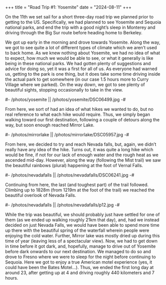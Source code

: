 +++
title = "Road Trip #1: Yosemite"
date = "2024-08-11"
+++

On the 11th we set sail for a short three-day road trip we planned prior to getting to the US.
Specifically, we had planned to see Yosemite and Sequoia national parks, and end the trip with a good night’s sleep in Monterey and driving through the Big Sur route before heading home to Berkeley.

We got up early in the morning and drove towards Yosemite. Along the way, we got to see quite a lot of different types of climate which we aren’t used to back home. As we knew nothing about Yosemite, we had no idea of what to expect, how much we would be able to see, or what it generally is like being in these national parks. We had gotten plenty of suggestions and advice for doing so, yet it was a first for all of us. As everyone had warned us, getting to the park is one thing, but it does take some time driving inside the actual park to get somewhere (in our case 1.5 hours more to Curry Village where we parked). On the way down, we got to see plenty of beautiful sights, stopping occasionally to take in the view.

#- /photos/yosemite || /photos/yosemite/DSC06499.jpg -#


From here, we sort of had an idea of what hikes we wanted to do, but no real reference to what each hike would require. Thus, we simply began walking toward our first destination, following a couple of detours along the way, but soon enough reached Mirror Lake.

#- /photos/mirrorlake || /photos/mirrorlake/DSC05957.jpg -#

From here, we decided to try and reach Nevada falls, but, again, we didn’t really have any idea of the hike. Turns out, it was quite a long hike which would be fine, if not for our lack of enough water and the rough heat as we ascended mid-day. However, along the way (following the Mist trail) we saw the beautiful rainbows (plural) happening at the foot of Vernal Falls.

#- /photos/nevadafalls || /photos/nevadafalls/DSC06241.jpg -#

Continuing from here, the last (and toughest part) of the trail followed. Climbing up to 1828m (from 1219m at the foot of the trail) we reached the beautiful overlook of Nevada Falls.


#- /photos/nevadafalls || /photos/nevadafalls/p12.jpg -#

While the trip was beautiful, we should probably just have settled for one of them (as we ended up walking roughly 21km that day), and, had we instead decided on just Nevada Falls, we would have been able to spend more time up there with the beautiful spring of the waterfall wherein people were enjoying the cold water. Further, Mirror lake was mostly dried up during this time of year (leaving less of a spectacular view). Now, we had to get down in time before it got dark, and, hopefully, manage to drive out of Yosemite before dark onwards to our next destination. We managed to do so and drove to Fresno where we were to sleep for the night before continuing to Sequoia. Here we got to enjoy a true American motel experience (yes, it could have been the Bates Motel…). Thus, we ended the first long day at around 23, after getting up at 4 and driving roughly 440 kilometers and 7 hours.

